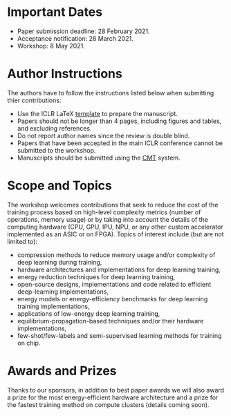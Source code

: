 # Important Dates

- Paper submission deadline: 28 February 2021.
- Acceptance notification: 26 March 2021.
- Workshop: 8 May 2021.

# Author Instructions

The authors have to follow the instructions listed below when submitting thier contributions:

- Use the ICLR LaTeX [template](https://github.com/ICLR/Master-Template/raw/master/archive/iclr2021.zip) to prepare the manuscript.
- Papers should not be longer than 4 pages, including figures and tables, and excluding references.
- Do not report author names since the review is double blind.
- Papers that have been accepted in the main ICLR conference cannot be submitted to the workshop.  
- Manuscripts should be submitted using the [CMT](https://cmt3.research.microsoft.com/HAET2021) system. 

# Scope and Topics

The workshop welcomes contributions that seek to reduce the cost of the training process based on high-level complexity metrics (number of operations, memory usage) or by taking into account the details of the computing hardware (CPU, GPU, IPU, NPU, or any other custom accelerator implemented as an ASIC or on FPGA). Topics of interest include (but are not limited to):

- compression methods to reduce memory usage and/or complexity of deep learning during training,
- hardware architectures and implementations for deep learning training,
- energy reduction techniques for deep learning training,
- open-source designs, implementations and code related to efficient deep-learning implementations,
- energy models or energy-efficiency benchmarks for deep learning training implementations,
- applications of low-energy deep learning training,
- equilibrium-propagation-based techniques and/or their hardware implementations,
- few-shot/few-labels and semi-supervised learning methods for training on chip.  
 
# Awards and Prizes

Thanks to our sponsors, in addition to best paper awards we will also award a prize for the most energy-efficient hardware architecture and a prize for the fastest training method on compute clusters (details coming soon).
